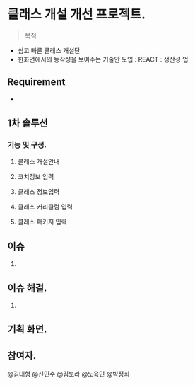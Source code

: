 # 클래스 개설 개선 프로젝트. 
> 목적    
   - 쉽고 빠른 클래스 개설단 
   - 한화면에서의 동작성을 보여주는 기술안 도입 : REACT : 생산성 업

## Requirement
- 
## 1차 솔루션 

### 기능 및 구성. 
1. 클래스 개설안내 

2. 코치정보 입력
   
3. 클래스 정보입력

4. 클래스 커리큘럼 입력

5. 클래스 패키지 입력

   

## 이슈
1. 

## 이슈 해결. 
1. 
## 기획 화면. 

## 참여자. 
@김대형 @신민수 @김보라 @노육민 @박정희 
